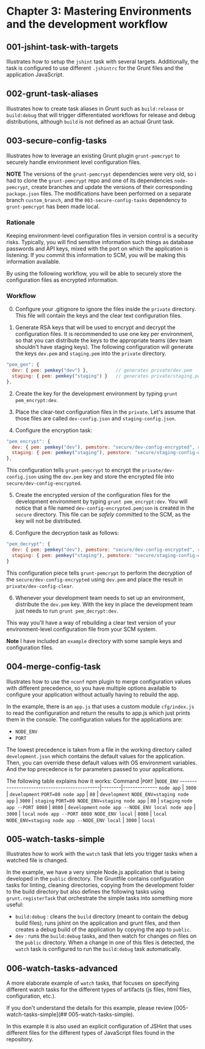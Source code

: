 Chapter 3: Mastering Environments and the development workflow
==============================================================

## 001-jshint-task-with-targets
Illustrates how to setup the `jshint` task with several targets. Additionally, the task is configured to use different `.jshintrc` for the Grunt files and the application JavaScript.

## 002-grunt-task-aliases
Illustrates how to create task aliases in Grunt such as `build:release` or `build:debug` that will trigger differentiated workflows for release and debug distributions, although `build` is not defined as an actual Grunt task.

## 003-secure-config-tasks
Illustrates how to leverage an existing Grunt plugin `grunt-pemcrypt` to securely handle environment level configuration files.

**NOTE**
The versions of the `grunt-pemcrypt` dependencies were very old, so i had to clone the `grunt-pemcrypt` repo and one of its dependencies `node-pemcrypt`, create branches and update the versions of their corresponding `package.json` files. The modifications have been performed on a separate branch `custom_branch`, and the `003-secure-config-tasks` dependency to `grunt-pemcrypt` has been made local.

### Rationale
Keeping environment-level configuration files in version control is a security risks. Typically, you will find sensitive information such things as database passwords and API keys, mixed with the port on which the application is listening. If you commit this information to SCM, you will be making this information available.

By using the following workflow, you will be able to securely store the configuration files as encrypted information.

### Workflow
0. Configure your .gitignore to ignore the files inside the `private` directory. This file will contain the keys and the clear text configuration files.

1. Generate RSA keys that will be used to encrypt and decrypt the configuration files. It is recommended to use one key per environment, so that you can distribute the keys to the appropriate teams (dev team shouldn't have staging keys).
The following configuration will generate the keys `dev.pem` and `staging.pem` into the `private` directory.
```javascript
"pem_gen": {
  dev: { pem: pemkey("dev") },          // generates private/dev.pem
  staging: { pem: pemkey("staging") }   // generates private/staging.pem
},
```
2. Create the key for the development environment by typing `grunt pem_encrypt:dev`.

3. Place the clear-text configuration files in the `private`. Let's assume that those files are called `dev-config.json` and `staging-config.json`.

4. Configure the encryption task:
```javascript
"pem_encrypt": {
  dev: { pem: pemkey("dev"), pemstore: "secure/dev-config-encrypted", rawstore: "private/dev-config" },
  staging: { pem: pemkey("staging"), pemstore: "secure/staging-config-encrypted", rawstore: "private/staging-config" }
},
```

This configuration tells `grunt-pemcrypt` to encrypt the `private/dev-config.json` using the `dev.pem` key and store the encrypted file into `secure/dev-config-encrypted`.

5. Create the encrypted version of the configuration files for the development environment by typing `grunt pem_encrypt:dev`. You will notice that a file named `dev-config-encrypted.pemjson` is created in the `secure` directory.
This file can be *safely* committed to the SCM, as the key will not be distributed.

6. Configure the decryption task as follows:
```javascript
"pem_decrypt": {
  dev: { pem: pemkey("dev"), pemstore: "secure/dev-config-encrypted", rawstore: "private/dev-config-clear" },
  staging: { pem: pemkey("staging"), pemstore: "secure/staging-config-encrypted", rawstore: "private/staging-config-clear" }
}
```
This configuration piece tells `grunt-pemcrypt` to perform the decryption of the `secure/dev-config-encrypted` using `dev.pem` and place the result in `private/dev-config-clear`.

6. Whenever your development team needs to set up an environment, distribute the `dev.pem` key. With the key in place the development team just needs to run `grunt pem_decrypt:dev`.

This way you'll have a way of rebuilding a clear text version of your environment-level configuration file from your SCM system.

**Note**
I have included an `example` directory with some sample keys and configuration files.

## 004-merge-config-task
Illustrates how to use the `nconf` npm plugin to merge configuration values with different precedence, so you have multiple options available to configure your application without actually having to rebuild the app.

In the example, there is an `app.js` that uses a custom module `cfg/index.js` to read the configuration and return the results to app.js which just prints them in the console.
The configuration values for the applications are:
+ `NODE_ENV`
+ `PORT`

The lowest precedence is taken from a file in the working directory called `development.json` which contains the default values for the application.
Then, you can override these default values with OS environment variables.
And the top precedence is for parameters passed to your applications.

The following table explains how it works:
Command                                      |`PORT`  |`NODE_ENV`
---------------------------------------------|--------|--------------
`node app`                                   | `3000` | `development`
`PORT=80 node app`                           | `80`   | `development`
`NODE_ENV=staging node app`                  | `3000` | `staging`
`PORT=80 NODE_ENV=staging node app`          | `80`   | `staging`
`node app --PORT 8080`                       | `8080` | `development`
`node app --NODE_ENV local node app`         | `3000` | `local`
`node app --PORT 8080 NODE_ENV local`        | `8080` | `local`
`NODE_ENV=staging node app --NODE_ENV local` | `3000` | `local`

## 005-watch-tasks-simple
Illustrates how to work with the `watch` task that lets you trigger tasks when a watched file is changed.

In the example, we have a very simple Node.js application that is being developed in the `public` directory. The Gruntfile contains configuration tasks for linting, cleaning directories, copying from the development folder to the build directory but also defines the following tasks using `grunt.registerTask` that orchestrate the simple tasks into something more useful:
+ `build:debug` : cleans the `build` directory (meant to contain the debug build files), runs jshint on the application and grunt files, and then creates a debug build of the application by copying the app to `public`.
+ `dev` : runs the `build:debug` tasks, and then watch for changes on files on the `public` directory. When a change in one of this files is detected, the `watch` task is configured to run the `build:debug` task automatically.

## 006-watch-tasks-advanced
A more elaborate example of `watch` tasks, that focuses on specifying different watch tasks for the different types of artifacts (js files, html files, configuration, etc.).

If you don't understand the details for this example, please review [005-watch-tasks-simple](## 005-watch-tasks-simple).

In this example it is also used an explicit configuration of JSHint that uses different files for the different types of JavaScript files found in the repository.
